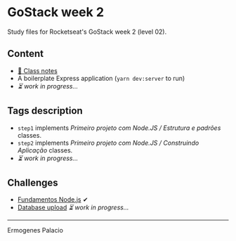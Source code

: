 # GoStack week 2

Study files for Rocketseat's GoStack week 2 (level 02).

## Content

* [📝 Class notes](./docs/notes/)
* A boilerplate Express application (`yarn dev:server` to run)
* _⏳ work in progress..._

## Tags description

* `step1` implements _Primeiro projeto com Node.JS / Estrutura e padrões_ classes.
* `step2` implements _Primeiro projeto com Node.JS / Construindo Aplicação_ classes.
* _⏳ work in progress..._

## Challenges

* [Fundamentos Node.js](https://github.com/ermogenes/gostack-s02-desafio-fundamentos-nodejs) ✔
* [Database upload](#) _⏳ work in progress..._

---

Ermogenes Palacio
